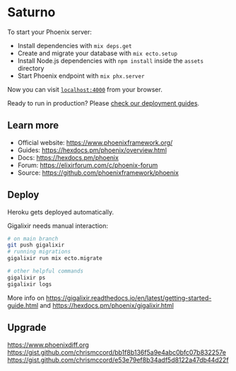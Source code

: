# Saturno

To start your Phoenix server:

  * Install dependencies with `mix deps.get`
  * Create and migrate your database with `mix ecto.setup`
  * Install Node.js dependencies with `npm install` inside the `assets` directory
  * Start Phoenix endpoint with `mix phx.server`

Now you can visit [`localhost:4000`](http://localhost:4000) from your browser.

Ready to run in production? Please [check our deployment guides](https://hexdocs.pm/phoenix/deployment.html).

## Learn more

  * Official website: https://www.phoenixframework.org/
  * Guides: https://hexdocs.pm/phoenix/overview.html
  * Docs: https://hexdocs.pm/phoenix
  * Forum: https://elixirforum.com/c/phoenix-forum
  * Source: https://github.com/phoenixframework/phoenix

## Deploy

Heroku gets deployed automatically.

Gigalixir needs manual interaction:

```bash
# on main branch
git push gigalixir
# running migrations
gigalixir run mix ecto.migrate

# other helpful commands
gigalixir ps
gigalixir logs
```

More info on https://gigalixir.readthedocs.io/en/latest/getting-started-guide.html and https://hexdocs.pm/phoenix/gigalixir.html


## Upgrade

https://www.phoenixdiff.org
https://gist.github.com/chrismccord/bb1f8b136f5a9e4abc0bfc07b832257e
https://gist.github.com/chrismccord/e53e79ef8b34adf5d8122a47db44d22f
